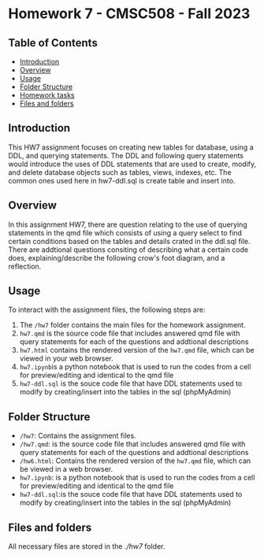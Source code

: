 # Homework 7 - CMSC508 - Fall 2023

## Table of Contents

- [Introduction](#introduction)
- [Overview](#overview)
- [Usage](#usage)
- [Folder Structure](#folder-structure)
- [Homework tasks](#homework-tasks)
- [Files and folders](#Files-and-folders)

## Introduction

This HW7 assignment focuses on creating new tables for database, using a DDL, and querying statements. The DDL and following query statements would introduce the uses of DDL statements that are used to create, modify, and delete database objects such as tables, views, indexes, etc. The common ones used here in hw7-ddl.sql is create table and insert into.

## Overview

In this assignment HW7, there are question relating to the use of querying statements in the qmd file which consists of using a query select to find certain conditions based on the tables and details crated in the ddl.sql file. There are addtional questions consiting of describing what a certain code does, explaining/describe the following crow's foot diagram, and a reflection.

## Usage

To interact with the assignment files, the following steps are:

1. The `/hw7` folder contains the main files for the homework assignment.
2. `hw7.qmd` is the source code file that includes answered qmd file with query statements for each of the questions and addtional descriptions
3. `hw7.html` contains the rendered version of the `hw7.qmd` file, which can be viewed in your web browser.
4. `hw7.ipynb`is a python notebook that is used to run the codes from a cell for preview/editing and identical to the qmd file
5. `hw7-ddl.sql` is the souce code file that have DDL statements used to modify by creating/insert into the tables in the sql (phpMyAdmin)

## Folder Structure

- `/hw7`: Contains the assignment files.
- `/hw7.qmd`: is the source code file that includes answered qmd file with query statements for each of the questions and addtional descriptions
- `/hw6.html`: Contains the rendered version of the `hw7.qmd` file, which can be viewed in a web browser.
- `hw7.ipynb`: is a python notebook that is used to run the codes from a cell for preview/editing and identical to the qmd file
- `hw7-ddl.sql`:is the souce code file that have DDL statements used to modify by creating/insert into the tables in the sql (phpMyAdmin)

## Files and folders

All necessary files are stored in the _./hw7_ folder.
